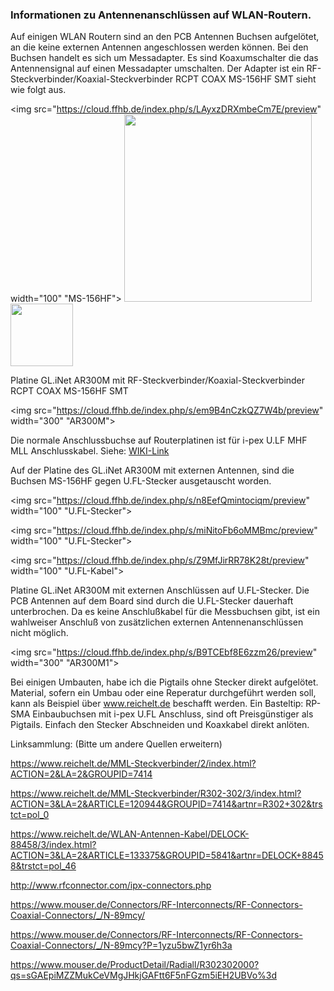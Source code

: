 ### Informationen zu Antennenanschlüssen auf WLAN-Routern.


Auf einigen WLAN Routern sind an den PCB Antennen Buchsen aufgelötet, an die keine externen Antennen angeschlossen werden können. Bei den Buchsen handelt es sich um Messadapter. Es sind Koaxumschalter die das Antennensignal auf einen Messadapter umschalten. Der Adapter ist ein RF-Steckverbinder/Koaxial-Steckverbinder RCPT COAX MS-156HF SMT sieht wie folgt aus.


<img src="https://cloud.ffhb.de/index.php/s/LAyxzDRXmbeCm7E/preview" width="100" "MS-156HF">
<img src="https://cloud.ffhb.de/index.php/s/J8nggBNNfGawzMr/preview" width="300">
<img src="https://cloud.ffhb.de/index.php/s/F2H6SFgJnB9B6w7/preview" width="100">

Platine GL.iNet AR300M mit RF-Steckverbinder/Koaxial-Steckverbinder RCPT COAX MS-156HF SMT

<img src="https://cloud.ffhb.de/index.php/s/em9B4nCzkQZ7W4b/preview" width="300" "AR300M">

Die normale Anschlussbuchse auf Routerplatinen ist für i-pex U.LF MHF  MLL Anschlusskabel.
Siehe: [WIKI-Link](https://de.wikipedia.org/wiki/U.FL)

Auf der Platine des GL.iNet AR300M mit externen Antennen, sind die Buchsen MS-156HF gegen U.FL-Stecker ausgetauscht worden.

<img src="https://cloud.ffhb.de/index.php/s/n8EefQmintociqm/preview" width="100" "U.FL-Stecker">

<img src="https://cloud.ffhb.de/index.php/s/miNitoFb6oMMBmc/preview" width="100" "U.FL-Stecker">

<img src="https://cloud.ffhb.de/index.php/s/Z9MfJirRR78K28t/preview" width="100" "U.FL-Kabel">

Platine GL.iNet AR300M mit externen Anschlüssen auf U.FL-Stecker. Die PCB Antennen auf dem Board sind durch die U.FL-Stecker dauerhaft unterbrochen. Da es keine Anschlußkabel für die Messbuchsen gibt, ist ein wahlweiser Anschluß von zusätzlichen externen Antennenanschlüssen nicht möglich.

<img src="https://cloud.ffhb.de/index.php/s/B9TCEbf8E6zzm26/preview" width="300" "AR300M1">

Bei einigen Umbauten, habe ich die Pigtails ohne Stecker direkt aufgelötet. Material, sofern ein Umbau oder eine Reperatur durchgeführt werden soll, kann als Beispiel über www.reichelt.de beschafft werden.
Ein Basteltip: RP-SMA Einbaubuchsen mit i-pex U.FL Anschluss, sind oft Preisgünstiger als Pigtails. Einfach den Stecker Abschneiden und Koaxkabel direkt anlöten.

Linksammlung: (Bitte um andere Quellen erweitern)

https://www.reichelt.de/MML-Steckverbinder/2/index.html?ACTION=2&LA=2&GROUPID=7414

https://www.reichelt.de/MML-Steckverbinder/R302-302/3/index.html?ACTION=3&LA=2&ARTICLE=120944&GROUPID=7414&artnr=R302+302&trstct=pol_0

https://www.reichelt.de/WLAN-Antennen-Kabel/DELOCK-88458/3/index.html?ACTION=3&LA=2&ARTICLE=133375&GROUPID=5841&artnr=DELOCK+88458&trstct=pol_46

http://www.rfconnector.com/ipx-connectors.php

https://www.mouser.de/Connectors/RF-Interconnects/RF-Connectors-Coaxial-Connectors/_/N-89mcy/

https://www.mouser.de/Connectors/RF-Interconnects/RF-Connectors-Coaxial-Connectors/_/N-89mcy?P=1yzu5bwZ1yr6h3a

https://www.mouser.de/ProductDetail/Radiall/R302302000?qs=sGAEpiMZZMukCeVMgJHkjGAFtt6F5nFGzm5iEH2UBVo%3d
